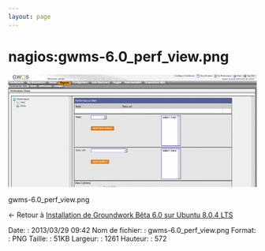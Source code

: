 ```yaml
---
layout: page
---
```


nagios:gwms-6.0\_perf\_view.png
===============================

[![gwms-6.0\_perf\_view.png](../../assets/media/nagios/gwms-6.0_perf_view.png@cache=&w=900&h=408 "gwms-6.0_perf_view.png")](../../assets/media/nagios/gwms-6.0_perf_view.png@cache= "Afficher le fichier original")

gwms-6.0\_perf\_view.png

← Retour à [Installation de Groundwork Bêta 6.0 sur Ubuntu 8.0.4
LTS](../../groundwork/groundwork6.0-install-ubuntu.html "groundwork:groundwork6.0-install-ubuntu")

Date:
:   2013/03/29 09:42
Nom de fichier:
:   gwms-6.0\_perf\_view.png
Format:
:   PNG
Taille:
:   51KB
Largeur:
:   1261
Hauteur:
:   572

